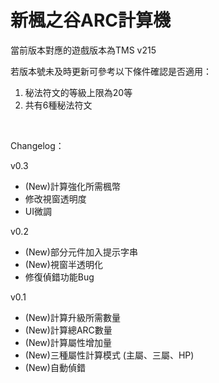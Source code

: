 # 新楓之谷ARC計算機

當前版本對應的遊戲版本為TMS v215

若版本號未及時更新可參考以下條件確認是否適用：

1. 秘法符文的等級上限為20等
2. 共有6種秘法符文

<br>

Changelog：

v0.3
 - (New)計算強化所需楓幣
 - 修改視窗透明度
 - UI微調
 
v0.2
 - (New)部分元件加入提示字串
 - (New)視窗半透明化
 - 修復偵錯功能Bug
 
v0.1
 - (New)計算升級所需數量
 - (New)計算總ARC數量
 - (New)計算屬性增加量
 - (New)三種屬性計算模式 (主屬、三屬、HP)
 - (New)自動偵錯
